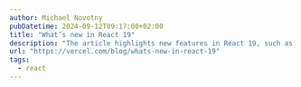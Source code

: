 ```yaml
---
author: Michael Novotny
pubDatetime: 2024-09-12T09:17:00+02:00
title: "What’s new in React 19"
description: "The article highlights new features in React 19, such as improved server components, better support for streaming, and enhancements to the transitions API. It also discusses changes aimed at simplifying state management and improving performance, like the new useEvent hook. Additionally, React 19 introduces experimental features like the useCache hook for handling asynchronous data more effectively. These updates focus on enhancing the developer experience while pushing performance optimizations for modern web applications."
url: "https://vercel.com/blog/whats-new-in-react-19"
tags:
  - react
---
```

